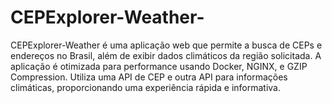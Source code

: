 # CEPExplorer-Weather-
CEPExplorer-Weather é uma aplicação web que permite a busca de CEPs e endereços no Brasil, além de exibir dados climáticos da região solicitada. A aplicação é otimizada para performance usando Docker, NGINX, e GZIP Compression. Utiliza uma API de CEP e outra API para informações climáticas, proporcionando uma experiência rápida e informativa.
